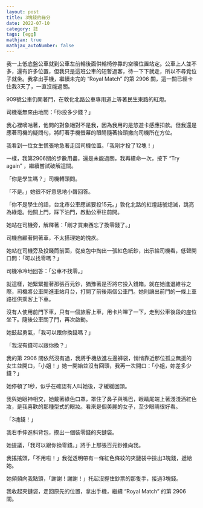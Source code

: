 ```yaml
---
layout: post
title: 3塊錢的緣分
date: 2022-07-10
category: 誌
tags: [egg]
mathjax: true
mathjax_autoNumber: false
---
```


我一上低底盤公車就到公車左前輪後面供輪椅停靠的空曠位置站定。公車上人並不多，還有許多位置，但我只是這班公車的短暫過客，待一下下就走，所以不尋覓位子就坐。我拿出手機，繼續未完的  “Royal Match”  的第 2906 關，這一關已經卡住我3天了，一直沒能過關。

909號公車仍開著門，在敦化北路公車專用道上等著民生東路的紅燈。

司機毫無來由地問：「你投多少錢？」

我心裡嘀咕著，他問的對象絕對不是我，因為我用的是悠遊卡感應扣款。但我還是應著司機的疑問句，將盯著手機螢幕的眼睛隨著抬頭撇向司機所在方位。

我看到一位女生慌張地急著走回司機位置。「我剛才投了12塊！」

一樣，我第2906關的步數用盡，還是未能過關，我再續命一次，按下 “Try again” ，繼續嘗試破解這關。

「你是學生嗎？」司機轉頭問。

「不是。」她很不好意思地小聲回答。

「你不是學生的話，台北市公車應該要投15元。」敦化北路的紅燈誌號熄滅，跳亮為綠燈。他關上門，踩下油門，啟動公車往前開。

她站在司機旁，解釋著：「剛才買東西忘了換零錢了。」

司機自顧著開著車，不太搭理她的愧疚。

她站在司機旁及投錢筒前面，從皮包中掏出一張紅色紙鈔，出示給司機看，低聲開口問：「可以找零嗎？」

司機冷冷地回答：「公車不找零。」

就這樣，她緊緊握著那張百元鈔，猶豫著是否將它投入錢箱。就在她進退維谷之際，司機將公車開進車站月台，打開了前後兩個公車門。她則讓出前門的一條上車路徑供乘客上下車。

沒有人使用前門下車，只有一個旅客上車，用卡片嗶了一下，走到公車後段的座位坐下。隨後公車關了門，再次啟動。

她鼓起勇氣，「我可以跟你換錢嗎？」

「我沒有錢可以跟你換？」

我的第 2906 關依然沒有過，我將手機放進左邊褲袋，悄悄靠近那位孤立無援的女生並開口，「小姐！」她一開始並沒有回頭，我再一次開口：「小姐，妳差多少錢？」

她停頓了1秒，似乎在確認有人叫她後，才緩緩回頭。

我與她眼神相交，她戴著綠色口罩，罩住了鼻子與嘴巴，眼睛尾端上著淺淺酒紅色妝，是我喜歡的那種型式的眼妝。看來是個美麗的女子，至少眼睛很好看。

「3塊錢！」

我右手伸進斜背包，摸出一個裝零錢的夾鏈袋。

她提議，「我可以跟你換零錢。」將手上那張百元鈔推向我。

我搖搖頭，「不用啦！」我從透明帶有一條紅色條紋的夾鏈袋中撿出3塊錢，遞給她。

她頻頻向我點頭，「謝謝！謝謝！」托起沒握住鈔票的那隻手，接過3塊錢。

我收起夾鏈袋，走回原先的位置，拿出手機，繼續 “Royal Match”  的第 2906 關。
